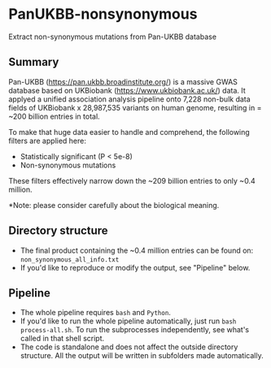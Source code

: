 # PanUKBB-nonsynonymous
Extract non-synonymous mutations from Pan-UKBB database

## Summary
Pan-UKBB (https://pan.ukbb.broadinstitute.org/) is a massive GWAS database based on UKBiobank (https://www.ukbiobank.ac.uk/) data. It applyed a unified association analysis pipeline onto 7,228 non-bulk data fields of UKBiobank x 28,987,535 variants on human genome, resulting in = ~200 billion entries in total.

To make that huge data easier to handle and comprehend, the following filters are applied here:
- Statistically significant (P < 5e-8)
- Non-synonymous mutations

These filters effectively narrow down the ~209 billion entries to only ~0.4 million.

*Note: please consider carefully about the biological meaning.

## Directory structure
- The final product containing the ~0.4 million entries can be found on:
`non_synonymous_all_info.txt`
- If you'd like to reproduce or modify the output, see "Pipeline" below.


## Pipeline
- The whole pipeline requires `bash` and `Python`.
- If you'd like to run the whole pipeline automatically, just run `bash process-all.sh`. To run the subprocesses independently, see what's called in that shell script.
- The code is standalone and does not affect the outside directory structure. All the output will be written in subfolders made automatically.
